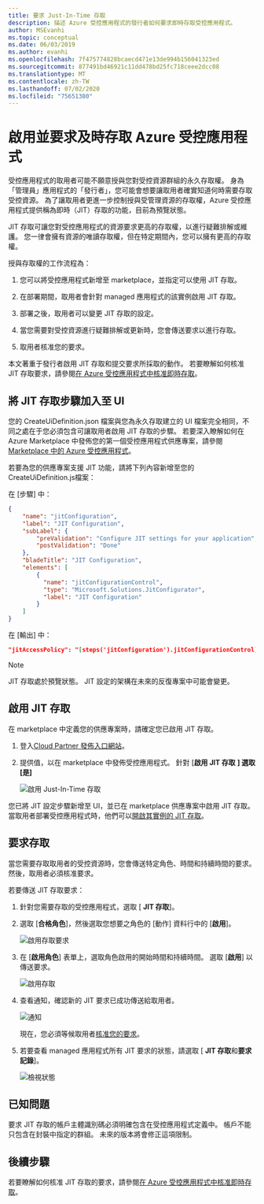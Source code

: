 ```yaml
---
title: 要求 Just-In-Time 存取
description: 描述 Azure 受控應用程式的發行者如何要求即時存取受控應用程式。
author: MSEvanhi
ms.topic: conceptual
ms.date: 06/03/2019
ms.author: evanhi
ms.openlocfilehash: 7f475774828bcaecd471e13de994b156041323ed
ms.sourcegitcommit: 877491bd46921c11dd478bd25fc718ceee2dcc08
ms.translationtype: MT
ms.contentlocale: zh-TW
ms.lasthandoff: 07/02/2020
ms.locfileid: "75651380"
---
```

# <a name="enable-and-request-just-in-time-access-for-azure-managed-applications"></a>啟用並要求及時存取 Azure 受控應用程式

受控應用程式的取用者可能不願意授與您對受控資源群組的永久存取權。 身為「管理員」應用程式的「發行者」，您可能會想要讓取用者確實知道何時需要存取受控資源。 為了讓取用者更進一步控制授與受管理資源的存取權，Azure 受控應用程式提供稱為即時（JIT）存取的功能，目前為預覽狀態。

JIT 存取可讓您對受控應用程式的資源要求更高的存取權，以進行疑難排解或維護。 您一律會擁有資源的唯讀存取權，但在特定期間內，您可以擁有更高的存取權。

授與存取權的工作流程為：

1. 您可以將受控應用程式新增至 marketplace，並指定可以使用 JIT 存取。

1. 在部署期間，取用者會針對 managed 應用程式的該實例啟用 JIT 存取。

1. 部署之後，取用者可以變更 JIT 存取的設定。

1. 當您需要對受控資源進行疑難排解或更新時，您會傳送要求以進行存取。

1. 取用者核准您的要求。

本文著重于發行者啟用 JIT 存取和提交要求所採取的動作。 若要瞭解如何核准 JIT 存取要求，請參閱[在 Azure 受控應用程式中核准即時存取](approve-just-in-time-access.md)。

## <a name="add-jit-access-step-to-ui"></a>將 JIT 存取步驟加入至 UI

您的 CreateUiDefinition.json 檔案與您為永久存取建立的 UI 檔案完全相同，不同之處在于您必須包含可讓取用者啟用 JIT 存取的步驟。 若要深入瞭解如何在 Azure Marketplace 中發佈您的第一個受控應用程式供應專案，請參閱[Marketplace 中的 Azure 受控應用程式](publish-marketplace-app.md)。

若要為您的供應專案支援 JIT 功能，請將下列內容新增至您的 CreateUiDefinition.js檔案：

在 [步驟] 中：

```json
{
    "name": "jitConfiguration",
    "label": "JIT Configuration",
    "subLabel": {
        "preValidation": "Configure JIT settings for your application",
        "postValidation": "Done"
    },
    "bladeTitle": "JIT Configuration",
    "elements": [
        {
          "name": "jitConfigurationControl",
          "type": "Microsoft.Solutions.JitConfigurator",
          "label": "JIT Configuration"
        }
    ]
}
```
 
在 [輸出] 中：

```json
"jitAccessPolicy": "[steps('jitConfiguration').jitConfigurationControl]"
```

> [!NOTE]
> JIT 存取處於預覽狀態。 JIT 設定的架構在未來的反復專案中可能會變更。

## <a name="enable-jit-access"></a>啟用 JIT 存取

在 marketplace 中定義您的供應專案時，請確定您已啟用 JIT 存取。

1. 登入[Cloud Partner 發佈入口網站](https://cloudpartner.azure.com)。

1. 提供值，以在 marketplace 中發佈受控應用程式。 針對 [**啟用 JIT 存取** **] 選取 [是]**

   ![啟用 Just-In-Time 存取](./media/request-just-in-time-access/marketplace-enable.png)

您已將 JIT 設定步驟新增至 UI，並已在 marketplace 供應專案中啟用 JIT 存取。 當取用者部署受控應用程式時，他們可以[開啟其實例的 JIT 存取](approve-just-in-time-access.md#enable-during-deployment)。

## <a name="request-access"></a>要求存取

當您需要存取取用者的受控資源時，您會傳送特定角色、時間和持續時間的要求。 然後，取用者必須核准要求。

若要傳送 JIT 存取要求：

1. 針對您需要存取的受控應用程式，選取 [ **JIT 存取**]。

1. 選取 [**合格角色**]，然後選取您想要之角色的 [動作] 資料行中的 [**啟用**]。

   ![啟用存取要求](./media/request-just-in-time-access/send-request.png)

1. 在 [**啟用角色**] 表單上，選取角色啟用的開始時間和持續時間。 選取 [**啟用**] 以傳送要求。

   ![啟用存取](./media/request-just-in-time-access/activate-access.png) 

1. 查看通知，確認新的 JIT 要求已成功傳送給取用者。

   ![通知](./media/request-just-in-time-access/in-progress.png)

   現在，您必須等候取用者[核准您的要求](approve-just-in-time-access.md#approve-requests)。

1. 若要查看 managed 應用程式所有 JIT 要求的狀態，請選取 [ **JIT 存取**和**要求記錄**]。

   ![檢視狀態](./media/request-just-in-time-access/view-status.png)

## <a name="known-issues"></a>已知問題

要求 JIT 存取的帳戶主體識別碼必須明確包含在受控應用程式定義中。 帳戶不能只包含在封裝中指定的群組。 未來的版本將會修正這項限制。

## <a name="next-steps"></a>後續步驟

若要瞭解如何核准 JIT 存取的要求，請參閱[在 Azure 受控應用程式中核准即時存取](approve-just-in-time-access.md)。
